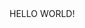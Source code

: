 <HTML>
<HEAD>
<link rel="stylesheet" href="index.css">
</HEAD>
<TITLE>MY PAGE</TITLE>
<BODY>
HELLO WORLD!
</BODY>
</HTML>
